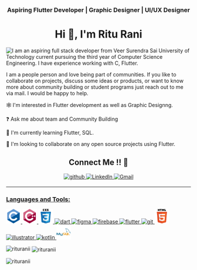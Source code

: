 <head><link rel="stylesheet" href="https://cdnjs.cloudflare.com/ajax/libs/font-awesome/4.7.0/css/font-awesome.min.css"></head>

<h3 align="center">Aspiring Flutter Developer | Graphic Designer | UI/UX Designer</h3>
<h1 align="center">Hi 👋, I'm Ritu Rani</h1>
<p align="center">
</p>

<img src="https://media.giphy.com/media/26tn33aiTi1jkl6H6/giphy.gif" align="left">


<p>I am an aspiring full stack developer from Veer Surendra Sai University of Technology current pursuing the third year of Computer Science Engineering. I have experience working with C, Flutter.</p>


<p>I am a people person and love being part of communities. If you like to collaborate on projects, discuss some ideas or products, or want to know more about community building or student programs just reach out to me via mail.  I would be happy to help.</p>



🕸️ I'm interested in Flutter development as well as Graphic Designng.

❓ Ask me about team and Community Building

📖 I'm currently learning Flutter, SQL.

🤝 I'm looking to collaborate on any open source projects using Flutter.

<h2 align="center">Connect Me !! 🤝</h2> 

<p align="center">
<a href="https://github.com/RituRanii" target="_blank">
<img src=https://img.shields.io/badge/github-%2324292e.svg?&style=for-the-badge&logo=github&logoColor=white alt=github style="margin-bottom: 5px;" />
</a>
<a href="https://www.linkedin.com/in/ritu-rani-mohapatra-45a0bb209" target="_blank">
<img alt="LinkedIn" src="https://img.shields.io/badge/linkedin%20-%230077B5.svg?&style=for-the-badge&logo=linkedin&logoColor=white"/>
</a>
<a href="mailto:ritu199929@gmail.com">
<img alt="Gmail" src="https://img.shields.io/badge/Gmail-D14836?style=for-the-badge&logo=gmail&logoColor=white" />
</p> 

----

<h3 align="left">Languages and Tools:</h3>
<p align="left"> <a href="https://www.cprogramming.com/" target="_blank" rel="noreferrer"> <img src="https://raw.githubusercontent.com/devicons/devicon/master/icons/c/c-original.svg" alt="c" width="40" height="40"/> </a> <a href="https://www.w3schools.com/cpp/" target="_blank" rel="noreferrer"> <img src="https://raw.githubusercontent.com/devicons/devicon/master/icons/cplusplus/cplusplus-original.svg" alt="cplusplus" width="40" height="40"/> </a> <a href="https://www.w3schools.com/css/" target="_blank" rel="noreferrer"> <img src="https://raw.githubusercontent.com/devicons/devicon/master/icons/css3/css3-original-wordmark.svg" alt="css3" width="40" height="40"/> </a> <a href="https://dart.dev" target="_blank" rel="noreferrer"> <img src="https://www.vectorlogo.zone/logos/dartlang/dartlang-icon.svg" alt="dart" width="40" height="40"/> </a> <a href="https://www.figma.com/" target="_blank" rel="noreferrer"> <img src="https://www.vectorlogo.zone/logos/figma/figma-icon.svg" alt="figma" width="40" height="40"/> </a> <a href="https://firebase.google.com/" target="_blank" rel="noreferrer"> <img src="https://www.vectorlogo.zone/logos/firebase/firebase-icon.svg" alt="firebase" width="40" height="40"/> </a> <a href="https://flutter.dev" target="_blank" rel="noreferrer"> <img src="https://www.vectorlogo.zone/logos/flutterio/flutterio-icon.svg" alt="flutter" width="40" height="40"/> </a> <a href="https://git-scm.com/" target="_blank" rel="noreferrer"> <img src="https://www.vectorlogo.zone/logos/git-scm/git-scm-icon.svg" alt="git" width="40" height="40"/> </a> <a href="https://www.w3.org/html/" target="_blank" rel="noreferrer"> <img src="https://raw.githubusercontent.com/devicons/devicon/master/icons/html5/html5-original-wordmark.svg" alt="html5" width="40" height="40"/> </a> <a href="https://www.adobe.com/in/products/illustrator.html" target="_blank" rel="noreferrer"> <img src="https://www.vectorlogo.zone/logos/adobe_illustrator/adobe_illustrator-icon.svg" alt="illustrator" width="40" height="40"/> </a> <a href="https://kotlinlang.org" target="_blank" rel="noreferrer"> <img src="https://www.vectorlogo.zone/logos/kotlinlang/kotlinlang-icon.svg" alt="kotlin" width="40" height="40"/> </a> <a href="https://www.mysql.com/" target="_blank" rel="noreferrer"> <img src="https://raw.githubusercontent.com/devicons/devicon/master/icons/mysql/mysql-original-wordmark.svg" alt="mysql" width="40" height="40"/> </a> </p>
<p><img align="left" src="https://github-readme-stats.vercel.app/api/top-langs?username=rituranii&show_icons=true&locale=en&layout=compact" alt="rituranii" /></p>

<p>&nbsp;<img align="center" src="https://github-readme-stats.vercel.app/api?username=rituranii&show_icons=true&locale=en" alt="rituranii" /></p>

<p><img align="center" src="https://github-readme-streak-stats.herokuapp.com/?user=rituranii&" alt="rituranii" /></p>
